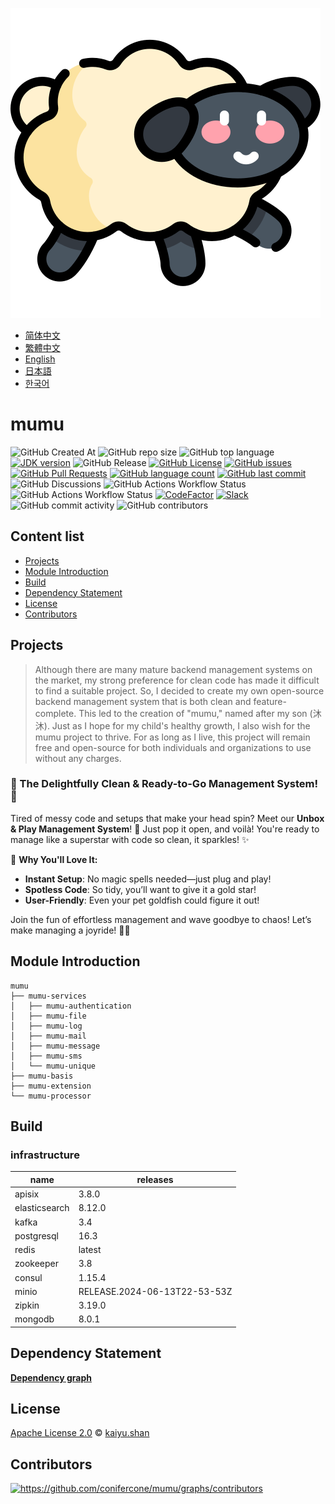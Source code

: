 ![mumu](./logo.svg)

- [简体中文](docs/README.zh_CN.md)
- [繁體中文](docs/README.zh_TW.md)
- [English](README.md)
- [日本語](docs/README.ja.md)
- [한국어](docs/README.ko.md)

# mumu

![GitHub Created At](https://img.shields.io/github/created-at/conifercone/mumu)
![GitHub repo size](https://img.shields.io/github/repo-size/conifercone/mumu)
![GitHub top language](https://img.shields.io/github/languages/top/conifercone/mumu)
[![JDK version](https://img.shields.io/badge/JDK-23+-green.svg)](https://jdk.java.net/23)
![GitHub Release](https://img.shields.io/github/v/release/conifercone/mumu)
[![GitHub License](https://img.shields.io/github/license/conifercone/mumu)](https://github.com/conifercone/mumu)
[![GitHub issues](https://img.shields.io/github/issues/conifercone/mumu)](https://github.com/conifercone/mumu/issues)
[![GitHub Pull Requests](https://img.shields.io/github/issues-pr/conifercone/mumu)](https://github.com/conifercone/mumu/pulls)
[![GitHub language count](https://img.shields.io/github/languages/count/conifercone/mumu)](https://github.com/conifercone/mumu)
[![GitHub last commit](https://img.shields.io/github/last-commit/conifercone/mumu/develop)](https://github.com/conifercone/mumu)
![GitHub Discussions](https://img.shields.io/github/discussions/conifercone/mumu)
![GitHub Actions Workflow Status](https://img.shields.io/github/actions/workflow/status/conifercone/mumu/pmd.yml?label=PMD)
![GitHub Actions Workflow Status](https://img.shields.io/github/actions/workflow/status/conifercone/mumu/checkstyle.yml?label=Checkstyle)
[![CodeFactor](https://www.codefactor.io/repository/github/conifercone/mumu/badge/develop)](https://www.codefactor.io/repository/github/conifercone/mumu/overview/develop)
[![Slack](https://img.shields.io/badge/Slack-Join%20Our%20Community-green)](https://join.slack.com/t/mumu-community/shared_invite/zt-2ov97fcpj-bFJZmpXSp5YZWSU9zD7S5g)
![GitHub commit activity](https://img.shields.io/github/commit-activity/m/conifercone/mumu)
![GitHub contributors](https://img.shields.io/github/contributors/conifercone/mumu)

## Content list

- [Projects](#Projects)
- [Module Introduction](#module-introduction)
- [Build](#Build)
- [Dependency Statement](#dependency-statement)
- [License](#license)
- [Contributors](#contributors)

## Projects

> Although there are many mature backend management systems on the market,
> my strong preference for clean code has made it difficult to find a suitable project.
> So, I decided to create my own open-source backend management system that is both clean and
> feature-complete.
> This led to the creation of "mumu," named after my son (沐沐).
> Just as I hope for my child's healthy growth, I also wish for the mumu project to thrive.
> For as long as I live, this project will remain free and open-source for both individuals
> and organizations to use without any charges.

### 🎉 The Delightfully Clean & Ready-to-Go Management System! 🎉

Tired of messy code and setups that make your head spin?
Meet our **Unbox & Play Management System**! 🎁 Just pop it open, and voilà! You're ready to manage
like a superstar with code so clean, it sparkles! ✨

🌟 **Why You'll Love It:**

- **Instant Setup**: No magic spells needed—just plug and play!
- **Spotless Code**: So tidy, you’ll want to give it a gold star!
- **User-Friendly**: Even your pet goldfish could figure it out!

Join the fun of effortless management and wave goodbye to chaos! Let’s make managing a joyride! 🚀🎈

## Module Introduction

```text
mumu
├── mumu-services
│   ├── mumu-authentication
│   ├── mumu-file
│   ├── mumu-log
│   ├── mumu-mail
│   ├── mumu-message
│   ├── mumu-sms
│   └── mumu-unique
├── mumu-basis
├── mumu-extension
└── mumu-processor
```

## Build

### infrastructure

| name          | releases                     |
|---------------|------------------------------|
| apisix        | 3.8.0                        |
| elasticsearch | 8.12.0                       |
| kafka         | 3.4                          |
| postgresql    | 16.3                         |
| redis         | latest                       |
| zookeeper     | 3.8                          |
| consul        | 1.15.4                       |
| minio         | RELEASE.2024-06-13T22-53-53Z |
| zipkin        | 3.19.0                       |
| mongodb       | 8.0.1                        |

## Dependency Statement

[**Dependency graph**](https://github.com/conifercone/mumu/network/dependencies)

## License

[Apache License 2.0](LICENSE) © <a href="mailto:kaiyu.shan@outlook.com">kaiyu.shan</a>

## Contributors

<a href="https://github.com/conifercone/mumu/graphs/contributors">
  <img src="https://contrib.rocks/image?repo=conifercone/mumu"  alt="https://github.com/conifercone/mumu/graphs/contributors"/>
</a>
